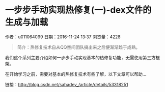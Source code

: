 # 一步步手动实现热修复(一)-dex文件的生成与加载
作者：u011064099
日期：2016-11-24 13:37
浏览量：4228
> 简介：热修复技术自从QQ空间团队搞出来之后便渐渐趋于成熟。

我们这个系列主要介绍如何一步步手动实现基本的热修复功能，无需使用第三方框架。

在开始学习之前，需要对基本的热修复技术有些了解，以下文章可以帮助...

 链接：http://blog.csdn.net/sahadev_/article/details/53318251
